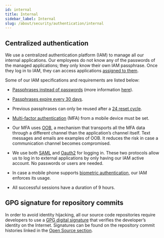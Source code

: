 ```yaml
---
id: internal
title: Internal
sidebar_label: Internal
slug: /about/security/authentication/internal
---
```


## Centralized authentication

We use a centralized authentication platform (IAM)
to manage all our internal applications.
Our employees do not know
any of the passwords
of the managed applications;
they only know their own IAM passphrase.
Once they log in to IAM,
they can access applications
[assigned to them](/criteria/requirements/096).

Some of our IAM specifications
and requirements are listed below:

- [Passphrases instead of passwords](/criteria/requirements/132)
  (more information [here](https://fluidattacks.com/blog/requiem-password/)).

- [Passphrases expire every 30 days](/criteria/requirements/130).

- Previous passphrases can only be reused after a
  [24 reset cycle](/criteria/requirements/129).

- [Multi-factor authentication](/criteria/requirements/328)
  (MFA) from a mobile device must be set.

- Our MFA uses
  [OOB](/criteria/requirements/153),
  a mechanism that transports all the MFA data
  through a different channel
  than the application’s channel itself.
  Text messages and emails are examples of OOB.
  It reduces the risk in case a communication channel
  becomes compromised.

- We use both
  [SAML](https://en.wikipedia.org/wiki/Security_Assertion_Markup_Language)
  and [Oauth2](https://oauth.net/2/) for logging in.
  These two protocols allow us to log in to external
  applications by only having our IAM active account.
  No passwords or users are needed.

- In case a mobile phone supports
  [biometric authentication](/criteria/requirements/231),
  our IAM enforces its usage.

- All successful sessions
  have a duration of 9 hours.

## GPG signature for repository commits

In order to avoid identity hijacking,
all our source code repositories
require developers to use a
[GPG digital signature](https://en.wikipedia.org/wiki/GNU_Privacy_Guard)
that verifies the developer’s identity on the Internet.
Signatures can be found on the repository commit histories
linked in the
[Open Source section](../transparency/open-source).
